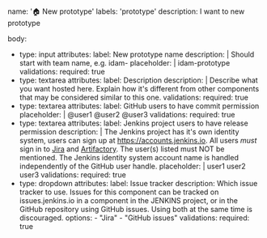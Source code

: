 name: '🏠 New prototype'
labels: 'prototype'
description: I want to new prototype

body:
  - type: input
    attributes:
      label: New prototype name
      description: |
        Should start with team name, e.g. idam-
      placeholder: |
        idam-prototype
    validations:
      required: true
  - type: textarea
    attributes:
      label: Description
      description: |
        Describe what you want hosted here. Explain how it's different from other components that may be considered similar to this one.
    validations:
      required: true
  - type: textarea
    attributes:
      label: GitHub users to have commit permission
      placeholder: |
        @user1
        @user2
        @user3
    validations:
      required: true
  - type: textarea
    attributes:
      label: Jenkins project users to have release permission
      description: |
        The Jenkins project has it's own identity system, users can sign up at https://accounts.jenkins.io. All users *must* sign in to [Jira](https://issues.jenkins.io) and [Artifactory](https://repo.jenkins-ci.org/).
        The user(s) listed must NOT be mentioned. The Jenkins identity system account name is handled independently of the GitHub user handle.
      placeholder: |
        user1
        user2
        user3
    validations:
      required: true
  - type: dropdown
    attributes:
      label: Issue tracker
      description: Which issue tracker to use. Issues for this component can be tracked on issues.jenkins.io in a component in the JENKINS project, or in the GitHub repository using GitHub issues. Using both at the same time is discouraged.
      options:
        - "Jira"
        - "GitHub issues"
    validations:
      required: true
